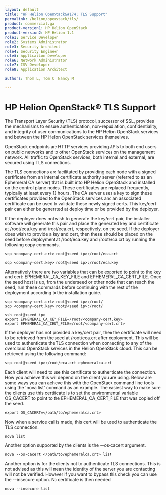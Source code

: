 ```yaml
---
layout: default
title: "HP Helion OpenStack&#174; TLS Support"
permalink: /helion/openstack/tls/
product: commercial.ga
product-version1: HP Helion OpenStack
product-version2: HP Helion 1.1
role1: Service Developer
role2: Systems Administrator
role3: Security Architect
role4: Security Engineer
role5: Application Developer
role6: Network Administrator
role7: ISV Developer
role8: Application Architect

authors: Thom L, Tom C, Nancy M  

---
```

<!--UNDER REVISION-->

<script>

function PageRefresh {
onLoad="window.refresh"
}

PageRefresh();

</script>

<!--
<p style="font-size: small;"> <a href="/helion/openstack/services/overview/">&#9664; PREV</a> | <a href="/helion/openstack/">&#9650; UP</a> | <a href="/helion/openstack/install/overview/">NEXT &#9654;</a> </p>
-->
<!-- IMPORTANT!!! The HW support Matrix should be approved by:
* Gavin Brebner for Helion QA support
* Lynne Christofanelli  for HW Support qualified with hLinux
* Marty Duey for third party HW support (IHV Support)
-->

# HP Helion OpenStack&#174; TLS Support

The Transport Layer Security (TLS) protocol, successor of SSL, provides the mechanisms to ensure authentication, non-repudiation, confidentiality, and integrity of user communications to the HP Helion OpenStack services and between the HP Helion OpenStack services themselves.

OpenStack endpoints are HTTP services providing APIs to both end users on public networks and to other OpenStack services on the management network. All traffic to OpenStack services, both internal and external, are secured using  TLS connections.

The TLS connections are facilitated by providing each node with a signed certificate from an internal certificate authority server (referred to as an Ephemeral CA server)  that is built into HP Helion OpenStack and installed on the control plane nodes. These certificates are replaced frequently, typically at least every 12 hours. The CA server uses a key to sign these certificates provided to the OpenStack services and an associated certificate can be used to validate these newly signed certs. This key/cert pair can either be generated at deploy time or be provided by the deployer.

If the deployer does not wish to generate the key/cert pair, the installer software will generate this pair and place the generated key and certificate at /root/eca.key and /root/eca.crt, respectively, on the seed.
If the deployer does wish to provide a key and cert, then these should be placed on the seed before deployment at /root/eca.key and /root/eca.crt by running the following copy commands.

	scp <company-cert.crt> root@<seed ip>:/root/eca.crt

	scp <company-cert.key> root@<seed ip>:/root/eca.key

Alternatively there are two variables that can be exported to point to the key and cert: EPHEMERAL&#095;CA&#095;KEY&#095;FILE and EPHEMERAL&#095;CA&#095;CERT&#095;FILE.
Once the seed host is up, from the underseed or other node that can reach the seed, run these commands before continuing with the rest of the deployment according to the installation guide.


	scp <company-cert.crt> root@<seed ip>:/root/
	scp <company-cert.key> root@<seed ip>:/root/

	ssh root@<seed ip>
	export EPHEMERAL_CA_KEY_FILE=/root/<company-cert.key>
	export EPHEMERAL_CA_CERT_FILE=/root/<company-cert.crt>


If the deployer has not provided a key/cert pair, then the certificate will need to be retrieved from the seed at /root/eca.crt after deployment. This will be used to authenticate the TLS connection when connecting to any of the overcloud OpenStack services in the Helion OpenStack cloud. This can be retrieved using the following command:

	scp root@<seed ip>:/root/eca.crt ephemeralca.crt

Each client will need to use this certificate to authenticate the connection. How you achieve this will depend on the client you are using. Below are some ways you can achieve this with the OpenStack command line tools using the 'nova list' command as an example. The easiest way to make sure the clients use this certificate is to set the environmental variable OS&#095;CACERT to point to the EPHEMERAL&#095;CA&#095;CERT&#095;FILE that was copied off the seed.

	export OS_CACERT=</path/to/ephemeralca.crt>

Now when a service call is made, this cert will be used to authenticate the TLS connection.

	nova list

Another option supported by the clients is the --os-cacert argument.

	nova --os-cacert </path/to/ephemeralca.crt> list

Another option is for the clients not to authenticate TLS connections. This is not advised as this will mean the identity of the server you are contacting will not be verified. However if you want to bypass this check you can use the --insecure option. No certificate is then needed.

	nova --insecure list

<!-- Sources:
http://docs.openstack.org/security-guide/content/introduction-to-ssl-tls.html
http://docs.openstack.org/security-guide/content/tls-proxies-and-http-services.html-->

<!-- Tom Cammann, Thom Leggett- SMEs Nova -->